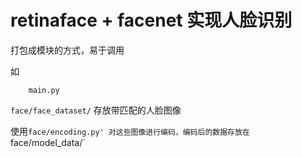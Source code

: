 # retinaface + facenet 实现人脸识别

打包成模块的方式，易于调用

如
```
    main.py
```

`face/face_dataset/` 存放带匹配的人脸图像 

使用`face/encoding.py' 对这些图像进行编码，编码后的数据存放在 `face/model_data/`